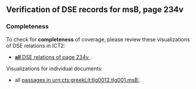 

## Verification of DSE records for msB, page 234v

###  Completeness

To check for **completeness** of coverage, please review these visualizations of DSE relations in ICT2:

- [**all** DSE relations of page 234v ](http://www.homermultitext.org/ict2/?urn=urn:cite2:hmt:vbbifolio.v1:vb_234v_235r@0.1988,0.3756,0.2547,0.02750&urn=urn:cite2:hmt:vbbifolio.v1:vb_234v_235r@0.1988,0.2304,0.2674,0.02991&urn=urn:cite2:hmt:vbbifolio.v1:vb_234v_235r@0.1995,0.6803,0.2604,0.03827&urn=urn:cite2:hmt:vbbifolio.v1:vb_234v_235r@0.03829,0.2074,0.1423,0.09889&urn=urn:cite2:hmt:vbbifolio.v1:vb_234v_235r@0.1970,0.4565,0.2535,0.02798&urn=urn:cite2:hmt:vbbifolio.v1:vb_234v_235r@0.1974,0.4752,0.2740,0.03055&urn=urn:cite2:hmt:vbbifolio.v1:vb_234v_235r@0.1988,0.4374,0.2490,0.02798&urn=urn:cite2:hmt:vbbifolio.v1:vb_234v_235r@0.1690,0.1238,0.2885,0.04969&urn=urn:cite2:hmt:vbbifolio.v1:vb_234v_235r@0.1958,0.2491,0.2666,0.02991&urn=urn:cite2:hmt:vbbifolio.v1:vb_234v_235r@0.1982,0.5157,0.2707,0.03119&urn=urn:cite2:hmt:vbbifolio.v1:vb_234v_235r@0.1967,0.3975,0.2584,0.02927&urn=urn:cite2:hmt:vbbifolio.v1:vb_234v_235r@0.1951,0.2016,0.2609,0.03248&urn=urn:cite2:hmt:vbbifolio.v1:vb_234v_235r@0.1988,0.2746,0.2592,0.02750&urn=urn:cite2:hmt:vbbifolio.v1:vb_234v_235r@0.1955,0.2965,0.2694,0.02750&urn=urn:cite2:hmt:vbbifolio.v1:vb_234v_235r@0.1982,0.5369,0.2633,0.02927&urn=urn:cite2:hmt:vbbifolio.v1:vb_234v_235r@0.1988,0.3538,0.2629,0.02862&urn=urn:cite2:hmt:vbbifolio.v1:vb_234v_235r@0.1839,0.5768,0.2859,0.03248&urn=urn:cite2:hmt:vbbifolio.v1:vb_234v_235r@0.1979,0.3164,0.2584,0.02991&urn=urn:cite2:hmt:vbbifolio.v1:vb_234v_235r@0.1949,0.6609,0.2680,0.02750&urn=urn:cite2:hmt:vbbifolio.v1:vb_234v_235r@0.1990,0.4957,0.2658,0.03055&urn=urn:cite2:hmt:vbbifolio.v1:vb_234v_235r@0.1995,0.3364,0.2626,0.02557&urn=urn:cite2:hmt:vbbifolio.v1:vb_234v_235r@0.1991,0.6425,0.2502,0.02267&urn=urn:cite2:hmt:vbbifolio.v1:vb_234v_235r@0.1961,0.5980,0.2707,0.03055&urn=urn:cite2:hmt:vbbifolio.v1:vb_234v_235r@0.1982,0.5575,0.2539,0.02798&urn=urn:cite2:hmt:vbbifolio.v1:vb_234v_235r@0.1645,0.1629,0.2111,0.02219&urn=urn:cite2:hmt:vbbifolio.v1:vb_234v_235r@0.1867,0.6183,0.2775,0.03280&urn=urn:cite2:hmt:vbbifolio.v1:vb_234v_235r@0.1979,0.4161,0.2637,0.02798).

Visualizations for individual documents:

-  all [passages in urn:cts:greekLit:tlg0012.tlg001.msB:](http://www.homermultitext.org/ict2/?urn=urn:cite2:hmt:vbbifolio.v1:vb_234v_235r@0.1988,0.3756,0.2547,0.02750&urn=urn:cite2:hmt:vbbifolio.v1:vb_234v_235r@0.1988,0.2304,0.2674,0.02991&urn=urn:cite2:hmt:vbbifolio.v1:vb_234v_235r@0.1995,0.6803,0.2604,0.03827&urn=urn:cite2:hmt:vbbifolio.v1:vb_234v_235r@0.1970,0.4565,0.2535,0.02798&urn=urn:cite2:hmt:vbbifolio.v1:vb_234v_235r@0.1974,0.4752,0.2740,0.03055&urn=urn:cite2:hmt:vbbifolio.v1:vb_234v_235r@0.1988,0.4374,0.2490,0.02798&urn=urn:cite2:hmt:vbbifolio.v1:vb_234v_235r@0.1958,0.2491,0.2666,0.02991&urn=urn:cite2:hmt:vbbifolio.v1:vb_234v_235r@0.1982,0.5157,0.2707,0.03119&urn=urn:cite2:hmt:vbbifolio.v1:vb_234v_235r@0.1967,0.3975,0.2584,0.02927&urn=urn:cite2:hmt:vbbifolio.v1:vb_234v_235r@0.1951,0.2016,0.2609,0.03248&urn=urn:cite2:hmt:vbbifolio.v1:vb_234v_235r@0.1988,0.2746,0.2592,0.02750&urn=urn:cite2:hmt:vbbifolio.v1:vb_234v_235r@0.1955,0.2965,0.2694,0.02750&urn=urn:cite2:hmt:vbbifolio.v1:vb_234v_235r@0.1982,0.5369,0.2633,0.02927&urn=urn:cite2:hmt:vbbifolio.v1:vb_234v_235r@0.1988,0.3538,0.2629,0.02862&urn=urn:cite2:hmt:vbbifolio.v1:vb_234v_235r@0.1839,0.5768,0.2859,0.03248&urn=urn:cite2:hmt:vbbifolio.v1:vb_234v_235r@0.1979,0.3164,0.2584,0.02991&urn=urn:cite2:hmt:vbbifolio.v1:vb_234v_235r@0.1949,0.6609,0.2680,0.02750&urn=urn:cite2:hmt:vbbifolio.v1:vb_234v_235r@0.1990,0.4957,0.2658,0.03055&urn=urn:cite2:hmt:vbbifolio.v1:vb_234v_235r@0.1995,0.3364,0.2626,0.02557&urn=urn:cite2:hmt:vbbifolio.v1:vb_234v_235r@0.1991,0.6425,0.2502,0.02267&urn=urn:cite2:hmt:vbbifolio.v1:vb_234v_235r@0.1961,0.5980,0.2707,0.03055&urn=urn:cite2:hmt:vbbifolio.v1:vb_234v_235r@0.1982,0.5575,0.2539,0.02798&urn=urn:cite2:hmt:vbbifolio.v1:vb_234v_235r@0.1867,0.6183,0.2775,0.03280&urn=urn:cite2:hmt:vbbifolio.v1:vb_234v_235r@0.1979,0.4161,0.2637,0.02798).
